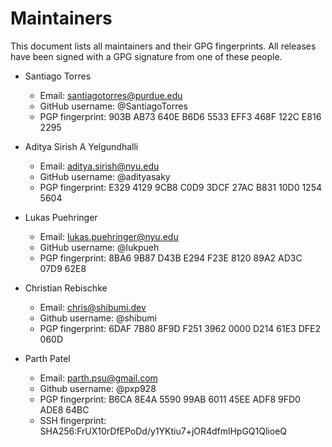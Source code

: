 # Maintainers

This document lists all maintainers and their GPG fingerprints.
All releases have been signed with a GPG signature from one of these people.


* Santiago Torres
    * Email: santiagotorres@purdue.edu
    * GitHub username: @SantiagoTorres
    * PGP fingerprint: 903B AB73 640E B6D6 5533  EFF3 468F 122C E816 2295

* Aditya Sirish A Yelgundhalli
    * Email: aditya.sirish@nyu.edu
    * GitHub username: @adityasaky
    * PGP fingerprint: E329 4129 9CB8 C0D9 3DCF 27AC B831 10D0 1254 5604

* Lukas Puehringer
    * Email: lukas.puehringer@nyu.edu
    * GitHub username: @lukpueh
    * PGP fingerprint: 8BA6 9B87 D43B E294 F23E  8120 89A2 AD3C 07D9 62E8

* Christian Rebischke
    * Email: chris@shibumi.dev
    * Github username: @shibumi
    * PGP fingerprint: 6DAF 7B80 8F9D F251 3962  0000 D214 61E3 DFE2 060D

* Parth Patel
    * Email: parth.psu@gmail.com
    * Github username: @pxp928
    * PGP fingerprint: B6CA 8E4A 5590 99AB 6011  45EE ADF8 9FD0 ADE8 64BC
    * SSH fingerprint: SHA256:FrUX10rDfEPoDd/y1YKtiu7+jOR4dfmlHpGQ1QlioeQ
